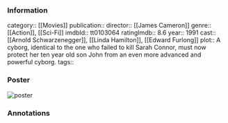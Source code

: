 ### Information
category:: [[Movies]]
publication:: 
director:: [[James Cameron]]
genre:: [[Action]], [[Sci-Fi]]
imdbId:: tt0103064
ratingImdb:: 8.6
year:: 1991
cast:: [[Arnold Schwarzenegger]], [[Linda Hamilton]], [[Edward Furlong]]
plot:: A cyborg, identical to the one who failed to kill Sarah Connor, must now protect her ten year old son John from an even more advanced and powerful cyborg.
tags::


### Poster
![poster](https://m.media-amazon.com/images/M/MV5BMGU2NzRmZjUtOGUxYS00ZjdjLWEwZWItY2NlM2JhNjkxNTFmXkEyXkFqcGdeQXVyNjU0OTQ0OTY@._V1_SX300.jpg)


### Annotations
